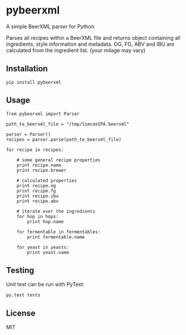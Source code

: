 # pybeerxml

A simple BeerXML parser for Python

Parses all recipes within a BeerXML file and returns <Recipe> object containing all ingredients, style information and metadata.
OG, FG, ABV and IBU are calculated from the ingredient list. (your milage may vary)

## Installation

```
pip install pybeerxml
```

## Usage

```
from pybeerxml import Parser

path_to_beerxml_file = "/tmp/SimcoeIPA.beerxml"

parser = Parser()
recipes = parser.parse(path_to_beerxml_file)

for recipe in recipes:

    # some general recipe properties
    print recipe.name
    print recipe.brewer

    # calculated properties
    print recipe.og
    print recipe.fg
    print recipe.ibu
    print recipe.abv

    # iterate over the ingredients
    for hop in hops:
        print hop.name

    for fermentable in fermentables:
        print fermentable.name

    for yeast in yeasts:
        print yeast.name
```

## Testing

Unit test can be run with PyTest:
```
py.test tests
```

## License

MIT